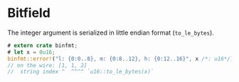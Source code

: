 # Bitfield

The integer argument is serialized in little endian format (`to_le_bytes`).

``` rust
# extern crate binfmt;
# let x = 0u16;
binfmt::error!("l: {0:0..8}, m: {0:8..12}, h: {0:12..16}", x /*: u16*/);
// on the wire: [1, 1, 2]
//  string index ^  ^^^^ `u16::to_le_bytes(x)`
```
